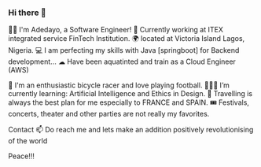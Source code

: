 ### Hi there 👋

👩‍💻 I'm Adedayo, a Software Engineer!
🔭 Currently working at ITEX integrated service FinTech Institution.
🌍 located at Victoria Island Lagos, Nigeria.
💻 I am perfecting my skills with Java [springboot] for Backend development...
☁ Have been aquatinted and train as a Cloud Engineer (AWS)


🛵 I'm an enthusiastic bicycle racer and love playing football.
👩🏽‍🎓 I’m currently learning: Artificial Intelligence and Ethics in Design.
🧳 Travelling is always the best plan for me especially to FRANCE and SPAIN.
🎟️ Festivals, concerts, theater and other parties are not really my favorites.


Contact
📫 Do reach me and lets make an addition positively revolutionising of the world 


Peace!!!
